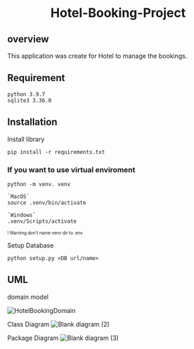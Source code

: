 <h1 align="center"> Hotel-Booking-Project </h1>

## overview
This application was create for Hotel to manage the bookings.

## Requirement
```
python 3.9.7
sqlite3 3.36.0
```

## Installation
Install library
```
pip install -r requirements.txt
```
### If you want to use virtual enviroment
```
python -m venv. venv
```

```
`MacOS`
source .venv/bin/activate

`Windows`
.venv/Scripts/activate
```

<sub><sup>! Warning don't name venv dir to .env</sup></sub>

Setup Database
```
python setup.py <DB url/name>
```

## UML
domain model

![HotelBookingDomain](https://user-images.githubusercontent.com/69972884/165531327-a4d788fe-a4e0-4bbc-b48b-e8ee6883b18e.jpg)

Class Diagram
![Blank diagram (2)](https://user-images.githubusercontent.com/69972884/165548499-0c0686a4-7df5-43fe-b10a-74223758d481.png)

Package Diagram
![Blank diagram (3)](https://user-images.githubusercontent.com/69972884/165555452-436ec681-afa6-4fed-a481-5e788d11f7e5.png)

